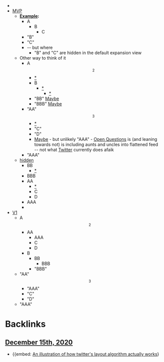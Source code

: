 - 
- [MVP](<MVP.md>)
    - **[Example](<Example.md>):**
        - A
            - B
                - C
        - "B"
        - "C"
        - -- but where
            - "B" and "C" are hidden in the default expansion view
    - Other way to think of it
        - A  $$_{2}$$
            - [*](((2CsTIqNu2)))
            - B
                - [*](((n8ZlR367r)))
                    - [*](((5TIKKFIjc)))
            - "BB" [Maybe](<Maybe.md>)
            - "BBB" [Maybe](<Maybe.md>)
        - "AA"  $$_{3}$$
            - [*](((zJUIqrt4L)))
            - "C"
            - "D"
            - [Maybe](<Maybe.md>) - but unlikely "AAA" - [Open Questions](<Open Questions.md>) is (and leaning towards not) is including aunts and uncles into flattened feed -- not what [Twitter](<Twitter.md>) currently does afaik
        - "AAA"
    - [hidden](<hidden.md>)
        - BB
            - [*](((5TIKKFIjc)))
        - BBB
        - AA
            - [*](((zJUIqrt4L)))
            - C
            - D
        - AAA
        - 
- [V1](<V1.md>)
    - A  $$_{2}$$
        - AA
            - AAA
            - C
            - D
        - B
            - BB
                - BBB
            - "BBB"
    - "AA"  $$_{3}$$
        - "AAA"
        - "C"
        - "D"
    - "AAA"

# Backlinks
## [December 15th, 2020](<December 15th, 2020.md>)
- {{embed: [An illustration of how twitter's layout algorithm actually works](<An illustration of how twitter's layout algorithm actually works.md>)}


